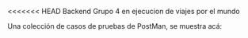 <<<<<<< HEAD
Backend Grupo 4 en ejecucion de viajes por el mundo

Una colección de casos de pruebas de PostMan, se muestra acá:

